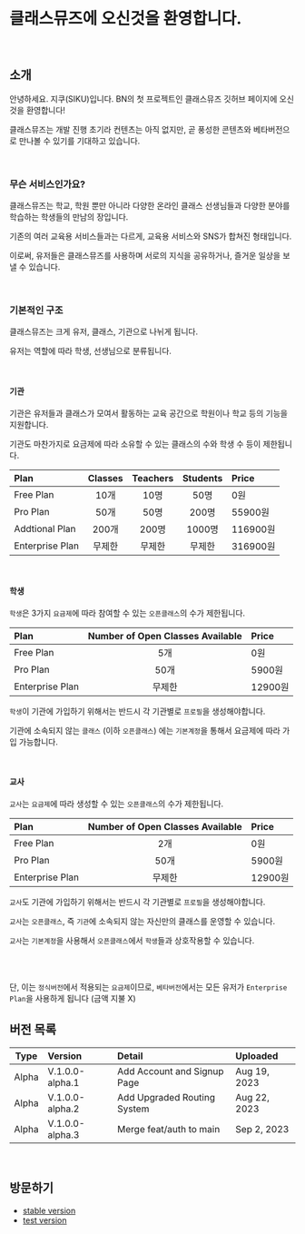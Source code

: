 # 클래스뮤즈에 오신것을 환영합니다.

<br />

## 소개

안녕하세요. 지쿠(SIKU)입니다. BN의 첫 프로젝트인 클래스뮤즈 깃허브 페이지에 오신것을 환영합니다!

클래스뮤즈는 개발 진행 초기라 컨텐츠는 아직 없지만, 곧 풍성한 콘텐츠와 베타버전으로 만나볼 수 있기를 기대하고 있습니다.

<br />

### 무슨 서비스인가요?

클래스뮤즈는 학교, 학원 뿐만 아니라 다양한 온라인 클래스 선생님들과 다양한 분야를 학습하는 학생들의 만남의 장입니다.

기존의 여러 교육용 서비스들과는 다르게, 교육용 서비스와 SNS가 합쳐진 형태입니다.

이로써, 유저들은 클래스뮤즈를 사용하며 서로의 지식을 공유하거나, 즐거운 일상을 보낼 수 있습니다.

<br />

### 기본적인 구조

클래스뮤즈는 크게 유저, 클래스, 기관으로 나뉘게 됩니다.

유저는 역할에 따라 학생, 선생님으로 분류됩니다.

<br />

#### 기관

기관은 유저들과 클래스가 모여서 활동하는 교육 공간으로 학원이나 학교 등의 기능을 지원합니다.

기관도 마찬가지로 요금제에 따라 소유할 수 있는 클래스의 수와 학생 수 등이 제한됩니다.

| Plan            | Classes | Teachers | Students | Price    |
| :-------------- | :-----: | :------: | :------: | :------- |
| Free Plan       |  10개   |   10명   |   50명   | 0원      |
| Pro Plan        |  50개   |   50명   |  200명   | 55900원  |
| Addtional Plan  |  200개  |  200명   |  1000명  | 116900원 |
| Enterprise Plan | 무제한  |  무제한  |  무제한  | 316900원 |

<br />

#### 학생

`학생`은 3가지 `요금제`에 따라 참여할 수 있는 `오픈클래스`의 수가 제한됩니다.

| Plan            | Number of Open Classes Available | Price   |
| :-------------- | :------------------------------: | :------ |
| Free Plan       |               5개                | 0원     |
| Pro Plan        |               50개               | 5900원  |
| Enterprise Plan |              무제한              | 12900원 |

`학생`이 기관에 가입하기 위해서는 반드시 각 기관별로 `프로필`을 생성해야합니다.

기관에 소속되지 않는 `클래스` (이하 `오픈클래스`) 에는 `기본계정`을 통해서 요금제에 따라 가입 가능합니다.

<br />

#### 교사

`교사`는 `요금제`에 따라 생성할 수 있는 `오픈클래스`의 수가 제한됩니다.

| Plan            | Number of Open Classes Available | Price   |
| :-------------- | :------------------------------: | :------ |
| Free Plan       |               2개                | 0원     |
| Pro Plan        |               50개               | 5900원  |
| Enterprise Plan |              무제한              | 12900원 |

`교사`도 기관에 가입하기 위해서는 반드시 각 기관별로 `프로필`을 생성해야합니다.

`교사`는 `오픈클래스`, 즉 `기관`에 소속되지 않는 자신만의 클래스를 운영할 수 있습니다.

`교사`는 `기본계정`을 사용해서 `오픈클래스`에서 `학생`들과 상호작용할 수 있습니다.

<br />
<br />

단, 이는 `정식버전`에서 적용되는 `요금제`이므로, `베타버전`에서는 모든 유저가 `Enterprise Plan`을 사용하게 됩니다 (금액 지불 X)
<br />

## 버전 목록

| Type  | Version         | Detail                      | Uploaded     |
| :---: | :-------------- | :-------------------------- | :----------- |
| Alpha | V.1.0.0-alpha.1 | Add Account and Signup Page | Aug 19, 2023 |
| Alpha | V.1.0.0-alpha.2 | Add Upgraded Routing System | Aug 22, 2023 |
| Alpha | V.1.0.0-alpha.3 | Merge feat/auth to main     | Sep 2, 2023  |

<br />

## 방문하기

- [stable version](https://classmuse.bsiku.dev)
- [test version](https://test.classmuse.bsiku.dev)
